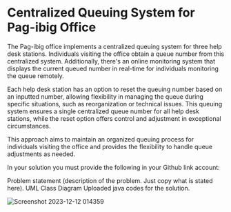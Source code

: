 # Centralized Queuing System for Pag-ibig Office

The Pag-ibig office implements a centralized queuing system for three help desk stations. Individuals visiting the office obtain a queue number from this centralized system. Additionally, there's an online monitoring system that displays the current queued number in real-time for individuals monitoring the queue remotely.

Each help desk station has an option to reset the queuing number based on an inputted number, allowing flexibility in managing the queue during specific situations, such as reorganization or technical issues. This queuing system ensures a single centralized queue number for all help desk stations, while the reset option offers control and adjustment in exceptional circumstances.

This approach aims to maintain an organized queuing process for individuals visiting the office and provides the flexibility to handle queue adjustments as needed.

In your solution you must provide the following in your Github link account:

Problem statement (description of the problem. Just copy what is stated here). UML Class Diagram Uploaded java codes for the solution.

![Screenshot 2023-12-12 014359](https://github.com/charlesEgonzaga/singletonpattern/assets/142955651/a4712841-f0fb-4fb6-aec9-318b87ae374d)
